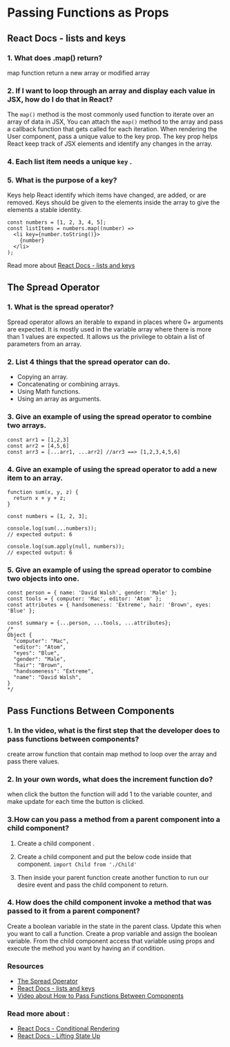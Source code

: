 # Passing Functions as Props

## React Docs - lists and keys
### 1. What does .map() return?
map function return a new array or modified array

### 2. If I want to loop through an array and display each value in JSX, how do I do that in React?
The `map()` method is the most commonly used function to iterate over an array of data in JSX, You can attach the `map()` method to the array and pass a callback function that gets called for each iteration. When rendering the User component, pass a unique value to the key prop. The key prop helps React keep track of JSX elements and identify any changes in the array.

### 4. Each list item needs a unique `key` .

### 5. What is the purpose of a key?
Keys help React identify which items have changed, are added, or are removed. Keys should be given to the elements inside the array to give the elements a stable identity.

```
const numbers = [1, 2, 3, 4, 5];
const listItems = numbers.map((number) =>
  <li key={number.toString()}>
    {number}
  </li>
);
```
Read more about [React Docs - lists and keys](https://reactjs.org/docs/lists-and-keys.html)

## The Spread Operator 

### 1. What is the spread operator?
Spread operator allows an iterable to expand in places where 0+ arguments are expected. It is mostly used in the variable array where there is more than 1 values are expected. It allows us the privilege to obtain a list of parameters from an array.

### 2. List 4 things that the spread operator can do.
* Copying an array.
* Concatenating or combining arrays.
* Using Math functions.
* Using an array as arguments.

### 3. Give an example of using the spread operator to combine two arrays.

```
const arr1 = [1,2,3]
const arr2 = [4,5,6]
const arr3 = [...arr1, ...arr2] //arr3 ==> [1,2,3,4,5,6]
```

### 4. Give an example of using the spread operator to add a new item to an array.

```
function sum(x, y, z) {
  return x + y + z;
}

const numbers = [1, 2, 3];

console.log(sum(...numbers));
// expected output: 6

console.log(sum.apply(null, numbers));
// expected output: 6
```

### 5. Give an example of using the spread operator to combine two objects into one.

```
const person = { name: 'David Walsh', gender: 'Male' };
const tools = { computer: 'Mac', editor: 'Atom' };
const attributes = { handsomeness: 'Extreme', hair: 'Brown', eyes: 'Blue' };

const summary = {...person, ...tools, ...attributes};
/*
Object {
  "computer": "Mac",
  "editor": "Atom",
  "eyes": "Blue",
  "gender": "Male",
  "hair": "Brown",
  "handsomeness": "Extreme",
  "name": "David Walsh",
}
*/
```

## Pass Functions Between Components
### 1. In the video, what is the first step that the developer does to pass functions between components?
create arrow function that contain map method to loop over the array and pass there values.


### 2. In your own words, what does the increment function do?
when click the button the function will add 1 to the variable counter, and make update for each time the button is clicked.

### 3.How can you pass a method from a parent component into a child component?
1. Create a child component .
2. Create a child component and put the below code inside that component.
`import Child from './Child'`

3. Then inside your parent function create another function to run our desire event and pass the child component to return.

### 4. How does the child component invoke a method that was passed to it from a parent component?
Create a boolean variable in the state in the parent class. Update this when you want to call a function. Create a prop variable and assign the boolean variable. From the child component access that variable using props and execute the method you want by having an if condition.

### Resources
* [The Spread Operator](https://medium.com/coding-at-dawn/how-to-use-the-spread-operator-in-javascript-b9e4a8b06fab)
* [React Docs - lists and keys](https://reactjs.org/docs/lists-and-keys.html)
* [Video about How to Pass Functions Between Components](https://www.youtube.com/watch?v=c05OL7XbwXU)
### Read more about :
* [React Docs - Conditional Rendering](https://reactjs.org/docs/conditional-rendering.html)
* [React Docs - Lifting State Up ](https://reactjs.org/docs/lifting-state-up.html)
